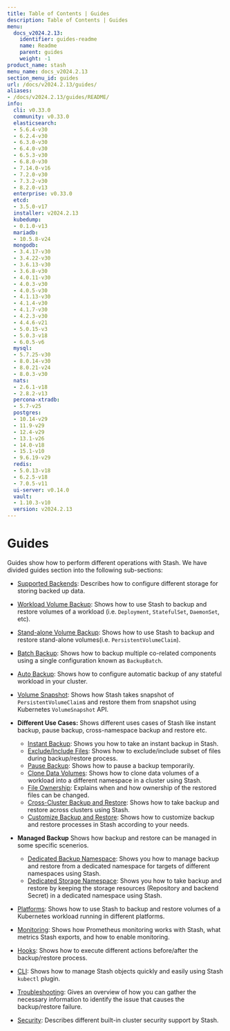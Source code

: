 ```yaml
---
title: Table of Contents | Guides
description: Table of Contents | Guides
menu:
  docs_v2024.2.13:
    identifier: guides-readme
    name: Readme
    parent: guides
    weight: -1
product_name: stash
menu_name: docs_v2024.2.13
section_menu_id: guides
url: /docs/v2024.2.13/guides/
aliases:
- /docs/v2024.2.13/guides/README/
info:
  cli: v0.33.0
  community: v0.33.0
  elasticsearch:
  - 5.6.4-v30
  - 6.2.4-v30
  - 6.3.0-v30
  - 6.4.0-v30
  - 6.5.3-v30
  - 6.8.0-v30
  - 7.14.0-v16
  - 7.2.0-v30
  - 7.3.2-v30
  - 8.2.0-v13
  enterprise: v0.33.0
  etcd:
  - 3.5.0-v17
  installer: v2024.2.13
  kubedump:
  - 0.1.0-v13
  mariadb:
  - 10.5.8-v24
  mongodb:
  - 3.4.17-v30
  - 3.4.22-v30
  - 3.6.13-v30
  - 3.6.8-v30
  - 4.0.11-v30
  - 4.0.3-v30
  - 4.0.5-v30
  - 4.1.13-v30
  - 4.1.4-v30
  - 4.1.7-v30
  - 4.2.3-v30
  - 4.4.6-v21
  - 5.0.15-v3
  - 5.0.3-v18
  - 6.0.5-v6
  mysql:
  - 5.7.25-v30
  - 8.0.14-v30
  - 8.0.21-v24
  - 8.0.3-v30
  nats:
  - 2.6.1-v18
  - 2.8.2-v13
  percona-xtradb:
  - 5.7-v25
  postgres:
  - 10.14-v29
  - 11.9-v29
  - 12.4-v29
  - 13.1-v26
  - 14.0-v18
  - 15.1-v10
  - 9.6.19-v29
  redis:
  - 5.0.13-v18
  - 6.2.5-v18
  - 7.0.5-v11
  ui-server: v0.14.0
  vault:
  - 1.10.3-v10
  version: v2024.2.13
---
```


# Guides

Guides show how to perform different operations with Stash. We have divided guides section into the following sub-sections:

- [Supported Backends](/docs/v2024.2.13/guides/backends/overview/): Describes how to configure different storage for storing backed up data.
- [Workload Volume Backup](/docs/v2024.2.13/guides/workloads/overview/): Shows how to use Stash to backup and restore volumes of a workload (i.e. `Deployment`, `StatefulSet`, `DaemonSet`, etc).
- [Stand-alone Volume Backup](/docs/v2024.2.13/guides/volumes/overview/): Shows how to use Stash to backup and restore stand-alone volumes(i.e. `PersistentVolumeClaim`).
- [Batch Backup](/docs/v2024.2.13/guides/batch-backup/overview/): Shows how to backup multiple co-related components using a single configuration known as `BackupBatch`.
- [Auto Backup](/docs/v2024.2.13/guides/auto-backup/overview/): Shows how to configure automatic backup of any stateful workload in your cluster.
- [Volume Snapshot](/docs/v2024.2.13/guides/volumesnapshot/overview/): Shows how Stash takes snapshot of `PersistentVolumeClaim`s and restore them from snapshot using Kubernetes `VolumeSnapshot` API.

- **Different Use Cases:**
Shows different uses cases of Stash like instant backup, pause backup, cross-namespace backup and restore etc.

  - [Instant Backup](/docs/v2024.2.13/guides/use-cases/instant-backup/): Shows you how to take an instant backup in Stash.
  - [Exclude/Include Files](/docs/v2024.2.13/guides/use-cases/exclude-include-files/): Shows how to exclude/include subset of files during backup/restore process.
  - [Pause Backup](/docs/v2024.2.13/guides/use-cases/pause-backup/): Shows how to pause a backup temporarily.
  - [Clone Data Volumes](/docs/v2024.2.13/guides/use-cases/clone-pvc/): Shows how to clone data volumes of a workload into a different namespace in a cluster using Stash.
  - [File Ownership](/docs/v2024.2.13/guides/use-cases/ownership/): Explains when and how ownership of the restored files can be changed.
  - [Cross-Cluster Backup and Restore](/docs/v2024.2.13/guides/use-cases/cross-cluster-backup/): Shows how to take backup and restore across clusters using Stash.
  - [Customize Backup and Restore](/docs/v2024.2.13/guides/use-cases/customize-backup-restore/): Shows how to customize backup and restore processes in Stash according to your needs.

- **Managed Backup**
Shows how backup and restore can be managed in some specific scenerios.
  - [Dedicated Backup Namespace](/docs/v2024.2.13/guides/managed-backup/dedicated-backup-namespace/): Shows you how to manage backup and restore from a dedicated namespace for targets of different namespaces using Stash.
  - [Dedicated Storage Namespace](/docs/v2024.2.13/guides/managed-backup/dedicated-storage-namespace/): Shows you how to take backup and restore by keeping the storage resources (Repository and backend Secret) in a dedicated namespace using Stash.

- [Platforms](/docs/v2024.2.13/guides/platforms/eks-irsa/): Shows how to use Stash to backup and restore volumes of a Kubernetes workload running in different platforms.
- [Monitoring](/docs/v2024.2.13/guides/monitoring/overview/): Shows how Prometheus monitoring works with Stash, what metrics Stash exports, and how to enable monitoring.
- [Hooks](/docs/v2024.2.13/guides/hooks/overview/): Shows how to execute different actions before/after the backup/restore process.
- [CLI](/docs/v2024.2.13/guides/cli/kubectl-plugin/): Shows how to manage Stash objects quickly and easily using Stash `kubectl` plugin.
- [Troubleshooting](/docs/v2024.2.13/guides/troubleshooting/how-to-troubleshoot/): Gives an overview of how you can gather the necessary information to identify the issue that causes the backup/restore failure.
- [Security](/docs/v2024.2.13/guides/security/rbac/): Describes different built-in cluster security support by Stash.
